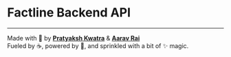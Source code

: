 # Factline Backend API

---
Made with 💜 by  [**Pratyaksh Kwatra**](https://github.com/pratyakshkwatra) & [**Aarav Rai**](https://github.com/Aarav-Rai)  
Fueled by ☕, powered by 🚀, and sprinkled with a bit of ✨ magic.